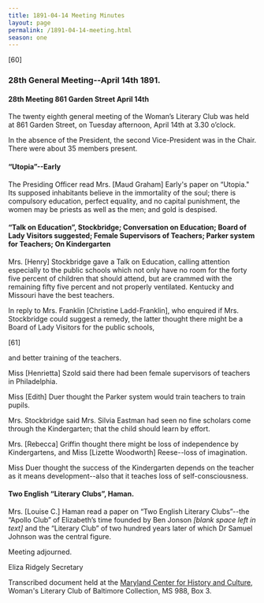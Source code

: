 ```yaml
---
title: 1891-04-14 Meeting Minutes
layout: page
permalink: /1891-04-14-meeting.html
season: one
---
```

[60]

### 28th General Meeting--April 14th 1891.

#### 28th Meeting 861 Garden Street April 14th

The twenty eighth general meeting of the Woman’s Literary Club was held at 861 Garden Street, on Tuesday afternoon, April 14th at 3.30 o’clock.

In the absence of the President, the second Vice-President was in the Chair. There were about 35 members present.

#### “Utopia”--Early

The Presiding Officer read Mrs. [Maud Graham] Early's paper on “Utopia." Its supposed inhabitants believe in the immortality of the soul; there is compulsory education, perfect equality, and no capital punishment, the women may be priests as well as the men; and gold is despised.

#### “Talk on Education”, Stockbridge; Conversation on Education; Board of Lady Visitors suggested; Female Supervisors of Teachers; Parker system for Teachers; On Kindergarten

Mrs. [Henry] Stockbridge gave a Talk on Education, calling attention especially to the public schools which not only have no room for the forty five percent of children that should attend, but are crammed with the remaining fifty five percent and not properly ventilated. Kentucky and Missouri have the best teachers.

In reply to Mrs. Franklin [Christine Ladd-Franklin], who enquired if Mrs. Stockbridge could suggest a remedy, the latter thought there might be a Board of Lady Visitors for the public schools,

[61]

and better training of the teachers.

Miss [Henrietta] Szold said there had been female supervisors of teachers in Philadelphia.

Miss [Edith] Duer thought the Parker system would train teachers to train pupils.

Mrs. Stockbridge said Mrs. Silvia Eastman had seen no fine scholars come through the Kindergarten; that the child should learn by effort.

Mrs. [Rebecca] Griffin thought there might be loss of independence by Kindergartens, and Miss [Lizette Woodworth] Reese--loss of imagination.

Miss Duer thought the success of the Kindergarten depends on the teacher as it means development--also that it teaches loss of self-consciousness.

#### Two English “Literary Clubs”, Haman.

Mrs. [Louise C.] Haman read a paper on “Two English Literary Clubs”--the “Apollo Club” of Elizabeth’s time founded by Ben Jonson _[blank space left in text]_ and the “Literary Club” of two hundred years later of which Dr Samuel Johnson was the central figure.

Meeting adjourned.

Eliza Ridgely
Secretary

Transcribed document held at the [Maryland Center for History and Culture](http://mdhs.org/), Woman's Literary Club of Baltimore Collection, MS 988, Box 3. 